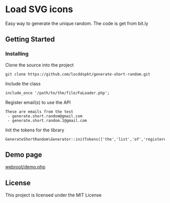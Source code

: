 # Load SVG icons

Easy way to generate the unique random. The code is get from bit.ly

## Getting Started

### Installing

Clone the source into the project

```
git clone https://github.com/locddspkt/generate-short-random.git
```

Include the class

```
include_once '/path/to/the/file/FaLoader.php';
```

Register email(s) to use the API

```
These are emails from the test
 - generate.short.random@gmail.com
 - generate.short.random.1@gmail.com
```

Init the tokens for the library

```
GenerateShortRandom\Generator::initTokens(['the','list','of','registered','tokens']);
```

## Demo page

[webroot/demo.php](https://hptsoft.com/generate-short-random/demo.php)

## License

This project is licensed under the MIT License
